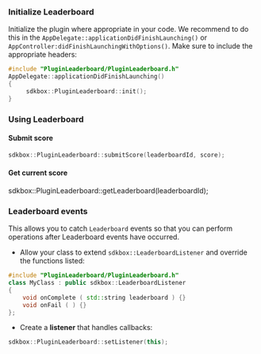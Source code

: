 ### Initialize Leaderboard
Initialize the plugin where appropriate in your code. We recommend to do this in the `AppDelegate::applicationDidFinishLaunching()` or `AppController:didFinishLaunchingWithOptions()`. Make sure to include the appropriate headers:

```cpp
#include "PluginLeaderboard/PluginLeaderboard.h"
AppDelegate::applicationDidFinishLaunching()
{
     sdkbox::PluginLeaderboard::init();
}
```

### Using Leaderboard
#### Submit score
```cpp
sdkbox::PluginLeaderboard::submitScore(leaderboardId, score);
```

#### Get current score
sdkbox::PluginLeaderboard::getLeaderboard(leaderboardId);


### Leaderboard events
This allows you to catch `Leaderboard` events so that you can perform operations after Leaderboard events have occurred.

* Allow your class to extend `sdkbox::LeaderboardListener` and override the functions listed:
```cpp
#include "PluginLeaderboard/PluginLeaderboard.h"
class MyClass : public sdkbox::LeaderboardListener
{
    void onComplete ( std::string leaderboard ) {}
    void onFail ( ) {}
};
```

* Create a __listener__ that handles callbacks:
```cpp
sdkbox::PluginLeaderboard::setListener(this);
```
